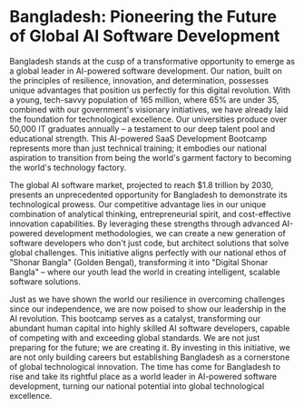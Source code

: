 # Bangladesh: Pioneering the Future of Global AI Software Development

Bangladesh stands at the cusp of a transformative opportunity to emerge as a global leader in AI-powered software development. Our nation, built on the principles of resilience, innovation, and determination, possesses unique advantages that position us perfectly for this digital revolution. With a young, tech-savvy population of 165 million, where 65% are under 35, combined with our government's visionary initiatives, we have already laid the foundation for technological excellence. Our universities produce over 50,000 IT graduates annually – a testament to our deep talent pool and educational strength. This AI-powered SaaS Development Bootcamp represents more than just technical training; it embodies our national aspiration to transition from being the world's garment factory to becoming the world's technology factory.

The global AI software market, projected to reach $1.8 trillion by 2030, presents an unprecedented opportunity for Bangladesh to demonstrate its technological prowess. Our competitive advantage lies in our unique combination of analytical thinking, entrepreneurial spirit, and cost-effective innovation capabilities. By leveraging these strengths through advanced AI-powered development methodologies, we can create a new generation of software developers who don't just code, but architect solutions that solve global challenges. This initiative aligns perfectly with our national ethos of "Shonar Bangla" (Golden Bengal), transforming it into "Digital Shonar Bangla" – where our youth lead the world in creating intelligent, scalable software solutions.

Just as we have shown the world our resilience in overcoming challenges since our independence, we are now poised to show our leadership in the AI revolution. This bootcamp serves as a catalyst, transforming our abundant human capital into highly skilled AI software developers, capable of competing with and exceeding global standards. We are not just preparing for the future; we are creating it. By investing in this initiative, we are not only building careers but establishing Bangladesh as a cornerstone of global technological innovation. The time has come for Bangladesh to rise and take its rightful place as a world leader in AI-powered software development, turning our national potential into global technological excellence.

